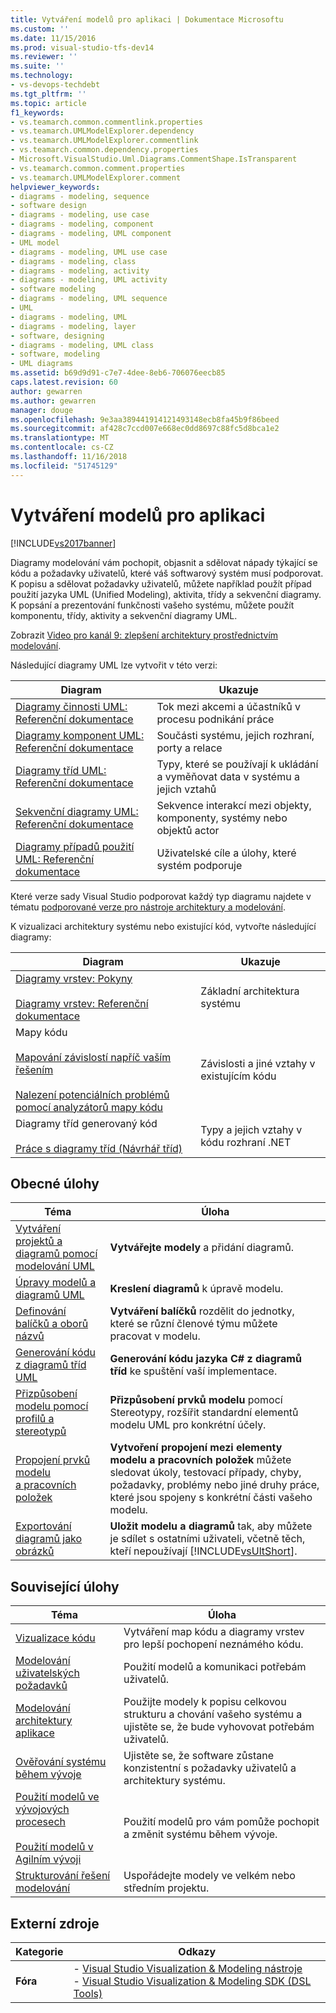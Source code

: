 ```yaml
---
title: Vytváření modelů pro aplikaci | Dokumentace Microsoftu
ms.custom: ''
ms.date: 11/15/2016
ms.prod: visual-studio-tfs-dev14
ms.reviewer: ''
ms.suite: ''
ms.technology:
- vs-devops-techdebt
ms.tgt_pltfrm: ''
ms.topic: article
f1_keywords:
- vs.teamarch.common.commentlink.properties
- vs.teamarch.UMLModelExplorer.dependency
- vs.teamarch.UMLModelExplorer.commentlink
- vs.teamarch.common.dependency.properties
- Microsoft.VisualStudio.Uml.Diagrams.CommentShape.IsTransparent
- vs.teamarch.common.comment.properties
- vs.teamarch.UMLModelExplorer.comment
helpviewer_keywords:
- diagrams - modeling, sequence
- software design
- diagrams - modeling, use case
- diagrams - modeling, component
- diagrams - modeling, UML component
- UML model
- diagrams - modeling, UML use case
- diagrams - modeling, class
- diagrams - modeling, activity
- diagrams - modeling, UML activity
- software modeling
- diagrams - modeling, UML sequence
- UML
- diagrams - modeling, UML
- diagrams - modeling, layer
- software, designing
- diagrams - modeling, UML class
- software, modeling
- UML diagrams
ms.assetid: b69d9d91-c7e7-4dee-8eb6-706076eecb85
caps.latest.revision: 60
author: gewarren
ms.author: gewarren
manager: douge
ms.openlocfilehash: 9e3aa389441914121493148ecb8fa45b9f86beed
ms.sourcegitcommit: af428c7ccd007e668ec0dd8697c88fc5d8bca1e2
ms.translationtype: MT
ms.contentlocale: cs-CZ
ms.lasthandoff: 11/16/2018
ms.locfileid: "51745129"
---
```

# <a name="create-models-for-your-app"></a>Vytváření modelů pro aplikaci
[!INCLUDE[vs2017banner](../includes/vs2017banner.md)]

Diagramy modelování vám pochopit, objasnit a sdělovat nápady týkající se kódu a požadavky uživatelů, které váš softwarový systém musí podporovat. K popisu a sdělovat požadavky uživatelů, můžete například použít případ použití jazyka UML (Unified Modeling), aktivita, třídy a sekvenční diagramy. K popsání a prezentování funkčnosti vašeho systému, můžete použít komponentu, třídy, aktivity a sekvenční diagramy UML.  
  
 Zobrazit [Video pro kanál 9: zlepšení architektury prostřednictvím modelování](http://go.microsoft.com/fwlink/?LinkID=252078).  
  
 Následující diagramy UML lze vytvořit v této verzi:  
  
|**Diagram**|**Ukazuje**|  
|-----------------|---------------|  
|[Diagramy činnosti UML: Referenční dokumentace](../modeling/uml-activity-diagrams-reference.md)|Tok mezi akcemi a účastníků v procesu podnikání práce|  
|[Diagramy komponent UML: Referenční dokumentace](../modeling/uml-component-diagrams-reference.md)|Součásti systému, jejich rozhraní, porty a relace|  
|[Diagramy tříd UML: Referenční dokumentace](../modeling/uml-class-diagrams-reference.md)|Typy, které se používají k ukládání a vyměňovat data v systému a jejich vztahů|  
|[Sekvenční diagramy UML: Referenční dokumentace](../modeling/uml-sequence-diagrams-reference.md)|Sekvence interakcí mezi objekty, komponenty, systémy nebo objektů actor|  
|[Diagramy případů použití UML: Referenční dokumentace](../modeling/uml-use-case-diagrams-reference.md)|Uživatelské cíle a úlohy, které systém podporuje|  
  
 Které verze sady Visual Studio podporovat každý typ diagramu najdete v tématu [podporované verze pro nástroje architektury a modelování](../modeling/what-s-new-for-design-in-visual-studio.md#VersionSupport).  
  
 K vizualizaci architektury systému nebo existující kód, vytvořte následující diagramy:  
  
|**Diagram**|**Ukazuje**|  
|-----------------|---------------|  
|[Diagramy vrstev: Pokyny](../modeling/layer-diagrams-guidelines.md)<br /><br /> [Diagramy vrstev: Referenční dokumentace](../modeling/layer-diagrams-reference.md)|Základní architektura systému|  
|Mapy kódu<br /><br /> [Mapování závislostí napříč vaším řešením](../modeling/map-dependencies-across-your-solutions.md)<br /><br /> [Nalezení potenciálních problémů pomocí analyzátorů mapy kódu](../modeling/find-potential-problems-using-code-map-analyzers.md)|Závislosti a jiné vztahy v existujícím kódu|  
|Diagramy tříd generovaný kód<br /><br /> [Práce s diagramy tříd (Návrhář tříd)](../ide/working-with-class-diagrams-class-designer.md)|Typy a jejich vztahy v kódu rozhraní .NET|  
  
## <a name="common-tasks"></a>Obecné úlohy  
  
|**Téma**|**Úloha**|  
|---------------|--------------|  
|[Vytváření projektů a diagramů pomocí modelování UML](../modeling/create-uml-modeling-projects-and-diagrams.md)|**Vytvářejte modely** a přidání diagramů.|  
|[Úpravy modelů a diagramů UML](../modeling/edit-uml-models-and-diagrams.md)|**Kreslení diagramů** k úpravě modelu.|  
|[Definování balíčků a oborů názvů](../modeling/define-packages-and-namespaces.md)|**Vytváření balíčků** rozdělit do jednotky, které se různí členové týmu můžete pracovat v modelu.|  
|[Generování kódu z diagramů tříd UML](../modeling/generate-code-from-uml-class-diagrams.md)|**Generování kódu jazyka C# z diagramů tříd** ke spuštění vaší implementace.|  
|[Přizpůsobení modelu pomocí profilů a stereotypů](../modeling/customize-your-model-with-profiles-and-stereotypes.md)|**Přizpůsobení prvků modelu** pomocí Stereotypy, rozšířit standardní elementů modelu UML pro konkrétní účely.|  
|[Propojení prvků modelu a pracovních položek](../modeling/link-model-elements-and-work-items.md)|**Vytvoření propojení mezi elementy modelu a pracovních položek** můžete sledovat úkoly, testovací případy, chyby, požadavky, problémy nebo jiné druhy práce, které jsou spojeny s konkrétní části vašeho modelu.|  
|[Exportování diagramů jako obrázků](../modeling/export-diagrams-as-images.md)|**Uložit modelu a diagramů** tak, aby můžete je sdílet s ostatními uživateli, včetně těch, kteří nepoužívají [!INCLUDE[vsUltShort](../includes/vsultshort-md.md)].|  
  
## <a name="related-tasks"></a>Související úlohy  
  
|**Téma**|**Úloha**|  
|---------------|--------------|  
|[Vizualizace kódu](../modeling/visualize-code.md)|Vytváření map kódu a diagramy vrstev pro lepší pochopení neznámého kódu.|  
|[Modelování uživatelských požadavků](../modeling/model-user-requirements.md)|Použití modelů a komunikaci potřebám uživatelů.|  
|[Modelování architektury aplikace](../modeling/model-your-app-s-architecture.md)|Použijte modely k popisu celkovou strukturu a chování vašeho systému a ujistěte se, že bude vyhovovat potřebám uživatelů.|  
|[Ověřování systému během vývoje](../modeling/validate-your-system-during-development.md)|Ujistěte se, že software zůstane konzistentní s požadavky uživatelů a architektury systému.|  
|[Použití modelů ve vývojových procesech](../modeling/use-models-in-your-development-process.md)<br /><br /> [Použití modelů v Agilním vývoji](http://msdn.microsoft.com/en-us/592ac27c-3d3e-454a-9c38-b76658ed137f)|Použití modelů pro vám pomůže pochopit a změnit systému během vývoje.|  
|[Strukturování řešení modelování](../modeling/structure-your-modeling-solution.md)|Uspořádejte modely ve velkém nebo středním projektu.|  
  
## <a name="external-resources"></a>Externí zdroje  
  
|**Kategorie**|**Odkazy**|  
|------------------|---------------|  
|**Fóra**|-   [Visual Studio Visualization & Modeling nástroje](http://go.microsoft.com/fwlink/?LinkId=184720)<br />-   [Visual Studio Visualization & Modeling SDK (DSL Tools)](http://go.microsoft.com/fwlink/?LinkId=184721)|



